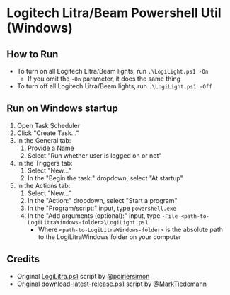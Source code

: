 # Logitech Litra/Beam Powershell Util (Windows)

## How to Run

- To turn on all Logitech Litra/Beam lights, run `.\LogiLight.ps1 -On`
  - If you omit the `-On` parameter, it does the same thing
- To turn off all Logitech Litra/Beam lights, run `.\LogiLight.ps1 -Off`

## Run on Windows startup

1. Open Task Scheduler
2. Click "Create Task..."
3. In the General tab:
    1. Provide a Name
    2. Select "Run whether user is logged on or not"
4. In the Triggers tab:
    1. Select "New..."
    2. In the "Begin the task:" dropdown, select "At startup"
5. In the Actions tab:
    1. Select "New..."
    2. In the "Action:" dropdown, select "Start a program"
    3. In the "Program/script:" input, type `powershell.exe`
    4. In the "Add arguments (optional):" input, type `-File <path-to-LogiLitraWindows-folder>\LogiLight.ps1`
       - Where `<path-to-LogiLitraWindows-folder>` is the absolute path to the LogiLitraWindows folder on your computer

## Credits

- Original [LogiLitra.ps1](https://gist.github.com/poiriersimon/eaee208ce8ea79f30b4cc7d3a078c3bc) script by [@poiriersimon](https://github.com/poiriersimon)
- Original [download-latest-release.ps1](https://gist.github.com/MarkTiedemann/c0adc1701f3f5c215fc2c2d5b1d5efd3) script by [@MarkTiedemann](https://github.com/MarkTiedemann)

